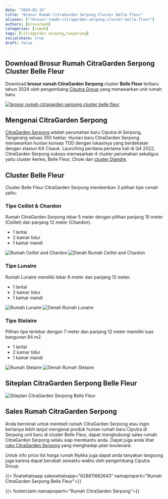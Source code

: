 ```yaml
---
date: "2024-01-15"
title: "Brosur Rumah CitraGarden Serpong Cluster Belle Fleur"
aliases: ["/brosur-rumah-citragarden-serpong-cluster-belle-fleur"]
authors: [brosurmah]
categories: [rumah]
tags: [citragarden serpong,tangerang]
socialshare: true
draft: false
---
```


## Download Brosur Rumah CitraGarden Serpong Cluster Belle Fleur
Download **brosur rumah CitraGarden Serpong** cluster **Belle Fleur** terbaru tahun 2024 oleh pengembang [Ciputra Group](https://alam-sutera.com#?) yang menawarkan unit rumah baru.

[![brosur rumah citragarden serpong cluster belle fleur](brosur-rumah-citragarden-serpong-belle-fleur.webp)](https://drive.google.com/drive/folders/1vOofAamYINrvbUJc9Yq-AqufBhzR4TO3?usp=drive_link#?)

## Mengenai CitraGarden Serpong
[CitraGarden Serpong](https://citra-gardenserpong.com/#?) adalah perumahan baru Ciputra di Serpong, Tangerang seluas 350 hektar. Hunian baru CitraGarden Serpong menawarkan hunian konsep TOD dengan lokasinya yang berdekatan dengan stasiun KA Cisauk. Launching perdana pertama kali di Q4 2022, CitraGarden Serpong sukses memasarkan 4 cluster perumahan sekaligus yaitu cluster Aeries, Belle Fleur, Chole dan [cluster Diandre](https://serpongcitragarden.com/properti/cluster-diandre-citragarden-serpong/).

## Cluster Belle Fleur

Cluster Belle Fleur CitraGarden Serpong memberikan 3 pilihan tipe rumah yaitu:

### Tipe Ceillet & Chardon
Rumah CitraGarden Serpong lebar 5 meter dengan pilihan panjang 10 meter (Ceillet) dan panjang 12 meter (Chardon).
- 1 lantai
- 2 kamar tidur
- 1 kamar mandi

![Rumah Ceillet and Chardon](rumah-citragarden-serpong-ceillet-chardon.webp)
![Denah Rumah Ceillet and Chardon](denah-rumah-citragarden-serpong-ceillet-chardon.webp)

### Tipe Lunaire
Rumah Lunaire memiliki lebar 6 meter dan panjang 12 meter.
- 1 lantai
- 2 kamar tidur
- 1 kamar mandi

![Rumah Lunaire](rumah-citragarden-serpong-lunaire.webp)
![Denah Rumah Lunaire](denah-rumah-citragarden-serpong-lunaire.webp)

### Tipe Stelaire
Pilihan tipe terlebar dengan 7 meter dan panjang 12 meter memiliki luas bangunan 84 m2.
- 1 lantai
- 2 kamar tidur
- 1 kamar mandi

![Rumah Stelaire](rumah-citragarden-serpong-stelaire.webp)
![Denah Rumah Stelaire](denah-rumah-citragarden-serpong-stelaire.webp)

## Siteplan CitraGarden Serpong Belle Fleur
![Siteplan CitraGarden Serpong Belle Fleur](siteplan-belle-fleur-citragarden-serpong.webp)

## Sales Rumah CitraGarden Serpong
Anda berminat untuk membeli rumah CitraGarden Serpong atau ingin bertanya lebih lanjut mengenai produk hunian rumah baru Ciputra di Serpong unit baru di cluster Belle Fleur, dapat menghubungi sales rumah CitraGarden Serpong selalu siap membantu anda. Dapat juga anda lihat [ruko CitraGarden Serpong](https://brosurmah.com/docs/brosur-ruko-citragarden-serpong-la-vallee-boulevard/) yang menghadap jalan boulevard.

Untuk info price list harga rumah Nykka juga dapat anda tanyakan langsung juga karena dapat berubah sewaktu-waktu oleh pengembang Ciputra Group.

{{< floatwhatsapp saleswhatsapp="628811682643" namaproperti="Rumah CitraGarden Serpong Belle Fleur">}}

{{< footerclaim namaproperti="Rumah CitraGarden Serpong">}}